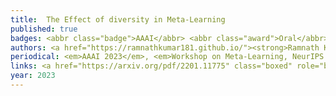 ```yaml
---
title: 	The Effect of diversity in Meta-Learning
published: true
badges: <abbr class="badge">AAAI</abbr> <abbr class="award">Oral</abbr> <abbr class="badge">Workshop</abbr> <abbr class="blog_coverage">Blog Coverage</abbr>
authors: <a href="https://ramnathkumar181.github.io/"><strong>Ramnath Kumar</strong></a>, <a href="https://tristandeleu.github.io/">Tristan Deleu</a> and <a href="https://yoshuabengio.org/">Yoshua Bengio</a>.
periodical: <em>AAAI 2023</em>, <em>Workshop on Meta-Learning, NeurIPS 2021</em>
links: <a href="https://arxiv.org/pdf/2201.11775" class="boxed" role="button" target="_blank">PDF</a> <a href="https://github.com/RamnathKumar181/Task-Diversity-meta-learning" class="boxed" role="button" target="_blank">Code</a> <a href="https://medium.com/syncedreview/yoshua-bengio-team-challenges-the-task-diversity-paradigm-in-meta-learning-313ef8765b0a" class="boxed" role="button" target="_blank">Synched Review Blog Coverage</a>
year: 2023
---
```

